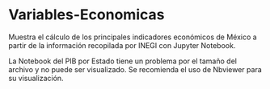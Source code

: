 # Variables-Economicas
Muestra el cálculo de los principales indicadores económicos de México a partir de la información recopilada por INEGI con Jupyter Notebook.

La Notebook del PIB por Estado tiene un problema por el tamaño del archivo y no puede ser visualizado. Se recomienda el uso de Nbviewer para su visualización.
